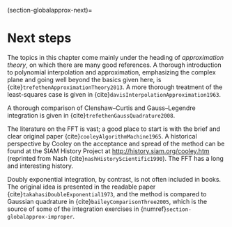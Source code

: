 (section-globalapprox-next)=

# Next steps

The topics in this chapter come mainly under the heading of *approximation theory*, on which there are many good references. A thorough introduction to polynomial interpolation and approximation, emphasizing the complex plane and going well beyond the basics given here, is {cite}`trefethenApproximationTheory2013`. A more thorough treatment of the least-squares case is given in {cite}`davisInterpolationApproximation1963`.

A thorough comparison of Clenshaw–Curtis and Gauss–Legendre integration is given in {cite}`trefethenGaussQuadrature2008`.

The literature on the FFT is vast; a good place to start is with the brief and clear original paper {cite}`cooleyAlgorithmMachine1965`. A historical perspective by Cooley on the acceptance and spread of the method can be found at the SIAM History Project at http://history.siam.org/cooley.htm (reprinted from Nash {cite}`nashHistoryScientific1990`).  The FFT has a long and interesting history.

Doubly exponential integration, by contrast, is not often included in books. The original idea is presented in the readable paper {cite}`takahasiDoubleExponential1973`, and the method is compared to Gaussian quadrature in {cite}`baileyComparisonThree2005`, which is the source of some of the integration exercises in {numref}`section-globalapprox-improper`.

